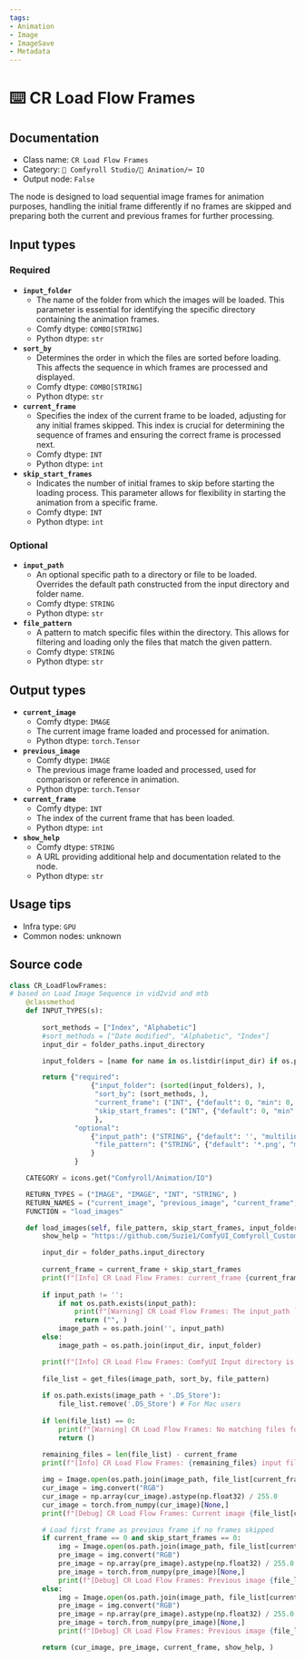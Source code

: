 ```yaml
---
tags:
- Animation
- Image
- ImageSave
- Metadata
---
```


# ⌨️ CR Load Flow Frames
## Documentation
- Class name: `CR Load Flow Frames`
- Category: `🧩 Comfyroll Studio/🎥 Animation/⌨️ IO`
- Output node: `False`

The node is designed to load sequential image frames for animation purposes, handling the initial frame differently if no frames are skipped and preparing both the current and previous frames for further processing.
## Input types
### Required
- **`input_folder`**
    - The name of the folder from which the images will be loaded. This parameter is essential for identifying the specific directory containing the animation frames.
    - Comfy dtype: `COMBO[STRING]`
    - Python dtype: `str`
- **`sort_by`**
    - Determines the order in which the files are sorted before loading. This affects the sequence in which frames are processed and displayed.
    - Comfy dtype: `COMBO[STRING]`
    - Python dtype: `str`
- **`current_frame`**
    - Specifies the index of the current frame to be loaded, adjusting for any initial frames skipped. This index is crucial for determining the sequence of frames and ensuring the correct frame is processed next.
    - Comfy dtype: `INT`
    - Python dtype: `int`
- **`skip_start_frames`**
    - Indicates the number of initial frames to skip before starting the loading process. This parameter allows for flexibility in starting the animation from a specific frame.
    - Comfy dtype: `INT`
    - Python dtype: `int`
### Optional
- **`input_path`**
    - An optional specific path to a directory or file to be loaded. Overrides the default path constructed from the input directory and folder name.
    - Comfy dtype: `STRING`
    - Python dtype: `str`
- **`file_pattern`**
    - A pattern to match specific files within the directory. This allows for filtering and loading only the files that match the given pattern.
    - Comfy dtype: `STRING`
    - Python dtype: `str`
## Output types
- **`current_image`**
    - Comfy dtype: `IMAGE`
    - The current image frame loaded and processed for animation.
    - Python dtype: `torch.Tensor`
- **`previous_image`**
    - Comfy dtype: `IMAGE`
    - The previous image frame loaded and processed, used for comparison or reference in animation.
    - Python dtype: `torch.Tensor`
- **`current_frame`**
    - Comfy dtype: `INT`
    - The index of the current frame that has been loaded.
    - Python dtype: `int`
- **`show_help`**
    - Comfy dtype: `STRING`
    - A URL providing additional help and documentation related to the node.
    - Python dtype: `str`
## Usage tips
- Infra type: `GPU`
- Common nodes: unknown


## Source code
```python
class CR_LoadFlowFrames:
# based on Load Image Sequence in vid2vid and mtb
    @classmethod
    def INPUT_TYPES(s):
    
        sort_methods = ["Index", "Alphabetic"]
        #sort_methods = ["Date modified", "Alphabetic", "Index"]
        input_dir = folder_paths.input_directory

        input_folders = [name for name in os.listdir(input_dir) if os.path.isdir(os.path.join(input_dir,name)) and len(os.listdir(os.path.join(input_dir,name))) != 0]

        return {"required":
                    {"input_folder": (sorted(input_folders), ),
                     "sort_by": (sort_methods, ),
                     "current_frame": ("INT", {"default": 0, "min": 0, "max": 10000, "forceInput": True}),
                     "skip_start_frames": ("INT", {"default": 0, "min": 0, "max": 10000}),
                     },
                "optional":
                    {"input_path": ("STRING", {"default": '', "multiline": False}),
                     "file_pattern": ("STRING", {"default": '*.png', "multiline": False}),
                    } 
                }

    CATEGORY = icons.get("Comfyroll/Animation/IO")

    RETURN_TYPES = ("IMAGE", "IMAGE", "INT", "STRING", )
    RETURN_NAMES = ("current_image", "previous_image", "current_frame", "show_help", )
    FUNCTION = "load_images"

    def load_images(self, file_pattern, skip_start_frames, input_folder, sort_by, current_frame, input_path=''):
        show_help = "https://github.com/Suzie1/ComfyUI_Comfyroll_CustomNodes/wiki/IO-Nodes#cr-load-flow-frames"

        input_dir = folder_paths.input_directory
        
        current_frame = current_frame + skip_start_frames
        print(f"[Info] CR Load Flow Frames: current_frame {current_frame}")
            
        if input_path != '':
            if not os.path.exists(input_path):
                print(f"[Warning] CR Load Flow Frames: The input_path `{input_path}` does not exist")
                return ("", )
            image_path = os.path.join('', input_path)
        else:
            image_path = os.path.join(input_dir, input_folder)

        print(f"[Info] CR Load Flow Frames: ComfyUI Input directory is `{image_path}`")
        
        file_list = get_files(image_path, sort_by, file_pattern) 
         
        if os.path.exists(image_path + '.DS_Store'):
            file_list.remove('.DS_Store') # For Mac users
            
        if len(file_list) == 0:
            print(f"[Warning] CR Load Flow Frames: No matching files found for loading")
            return ()
         
        remaining_files = len(file_list) - current_frame   
        print(f"[Info] CR Load Flow Frames: {remaining_files} input files remaining for processing")

        img = Image.open(os.path.join(image_path, file_list[current_frame]))
        cur_image = img.convert("RGB")
        cur_image = np.array(cur_image).astype(np.float32) / 255.0
        cur_image = torch.from_numpy(cur_image)[None,]
        print(f"[Debug] CR Load Flow Frames: Current image {file_list[current_frame]}")        

        # Load first frame as previous frame if no frames skipped
        if current_frame == 0 and skip_start_frames == 0:
            img = Image.open(os.path.join(image_path, file_list[current_frame]))
            pre_image = img.convert("RGB")
            pre_image = np.array(pre_image).astype(np.float32) / 255.0
            pre_image = torch.from_numpy(pre_image)[None,] 
            print(f"[Debug] CR Load Flow Frames: Previous image {file_list[current_frame]}")               
        else:
            img = Image.open(os.path.join(image_path, file_list[current_frame - 1]))
            pre_image = img.convert("RGB")
            pre_image = np.array(pre_image).astype(np.float32) / 255.0
            pre_image = torch.from_numpy(pre_image)[None,] 
            print(f"[Debug] CR Load Flow Frames: Previous image {file_list[current_frame - 1]}")            

        return (cur_image, pre_image, current_frame, show_help, )

```
